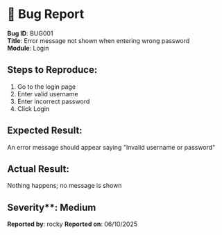 # 🐞 Bug Report

**Bug ID**: BUG001  
**Title**: Error message not shown when entering wrong password  
**Module**: Login

## Steps to Reproduce:
1. Go to the login page  
2. Enter valid username  
3. Enter incorrect password  
4. Click Login

## Expected Result:
An error message should appear saying "Invalid username or password"

## Actual Result:
Nothing happens; no message is shown

## Severity**: Medium  
**Reported by**: rocky 
**Reported on**: 06/10/2025
